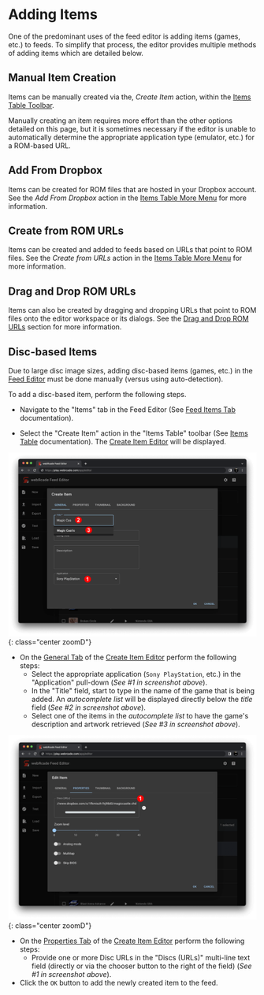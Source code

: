 # Adding Items

One of the predominant uses of the feed editor is adding items (games, etc.) to feeds. To simplify that process, the editor provides multiple methods of adding items which are detailed below.

## Manual Item Creation

Items can be manually created via the, *Create Item* action, within the [Items Table Toolbar](itemstab.md#items-table).

Manually creating an item requires more effort than the other options detailed on this page, but it is sometimes necessary if the editor is unable to automatically determine the appropriate application type (emulator, etc.) for a ROM-based URL.

## Add From Dropbox

Items can be created for ROM files that are hosted in your Dropbox account. See the *Add From Dropbox* action in the [Items Table More Menu](itemstab.md#more-menu) for more information.

## Create from ROM URLs

Items can be created and added to feeds based on URLs that point to ROM files. See the *Create from URLs* action in the [Items Table More Menu](itemstab.md#more-menu) for more information.

## Drag and Drop ROM URLs

Items can also be created by dragging and dropping URLs that point to ROM files onto the editor workspace or its dialogs. See the [Drag and Drop ROM URLs](../draganddrop.md#drag-rom-urls) section for more information.

## Disc-based Items

Due to large disc image sizes, adding disc-based items (games, etc.) in the [Feed Editor](../index.md) must be done manually (versus using auto-detection).

To add a disc-based item, perform the following steps.

* Navigate to the "Items" tab in the Feed Editor (See [Feed Items Tab](itemstab.md) documentation).

* Select the "Create Item" action in the "Items Table" toolbar (See [Items Table](itemstab.md#table-toolbar) documentation). The [Create Item Editor](../dialogs/item-dialog.md) will be displayed.

![](../../assets/images/editor/workspace/create-item-autocomplete.png){: class="center zoomD"}

* On the [General Tab](../dialogs/item-dialog.md#general-tab) of the [Create Item Editor](../dialogs/item-dialog.md) perform the following steps:
    * Select the appropriate application (`Sony PlayStation`, etc.) in the "Application" pull-down (*See #1 in screenshot above*).
    * In the "Title" field, start to type in the name of the game that is being added. An *autocomplete list* will be displayed directly below the *title* field (*See #2 in screenshot above*).
    * Select one of the items in the *autocomplete list* to have the game's description and artwork retrieved (*See #3 in screenshot above*).

![](../../assets/images/editor/workspace/create-item-discs.png){: class="center zoomD"}

* On the [Properties Tab](../dialogs/item-dialog.md#properties-tab) of the [Create Item Editor](../dialogs/item-dialog.md) perform the following steps:
    * Provide one or more Disc URLs in the "Discs (URLs)" multi-line text field (directly or via the chooser button to the right of the field) (*See #1 in screenshot above*).
* Click the `OK` button to add the newly created item to the feed.